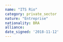 ```yaml
---
name: "ITS Rio"
category: private_sector
nature: "Entreprise"
nationality: BRA
alliance: 
date_signed: '2018-11-12'
---
```

    